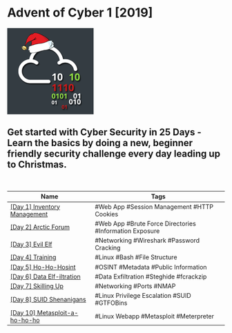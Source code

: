 # Advent of Cyber 1 [2019]
<img src='Advent1.png' width='200' align='center'>

## Get started with Cyber Security in 25 Days - Learn the basics by doing a new, beginner friendly security challenge every day leading up to Christmas.

<br>

| Name | Tags |
| --- | --- |
| [[Day 1] Inventory Management](https://github.com/nnewman10/TryHackMe/tree/main/advent_of_cyber_1_2019/day_1_inventory_management) | #Web App #Session Management #HTTP Cookies |
| [[Day 2] Arctic Forum](https://github.com/nnewman10/TryHackMe/tree/main/advent_of_cyber_1_2019/day_2_arctic_forum)| #Web App #Brute Force Directories #Information Exposure |
| [[Day 3] Evil Elf](https://github.com/nnewman10/TryHackMe/tree/main/advent_of_cyber_1_2019/day_3_evil_elf)| #Networking #Wireshark #Password Cracking |
| [[Day 4] Training](https://github.com/nnewman10/TryHackMe/tree/main/advent_of_cyber_1_2019/day_4_training)| #Linux #Bash #File Structure |
| [[Day 5] Ho-Ho-Hosint](https://github.com/nnewman10/TryHackMe/tree/main/advent_of_cyber_1_2019/day_5_Ho-Ho-Hosint)| #OSINT #Metadata #Public Information |
| [[Day 6] Data Elf-iltration](https://github.com/nnewman10/TryHackMe/tree/main/advent_of_cyber_1_2019/day_6_data_elf-iltration)| #Data Exfiltration #Steghide #fcrackzip |
| [[Day 7] Skilling Up](https://github.com/nnewman10/TryHackMe/tree/main/advent_of_cyber_1_2019/day_7_skilling_up)| #Networking #Ports #NMAP |
| [[Day 8] SUID Shenanigans](https://github.com/nnewman10/TryHackMe/tree/main/advent_of_cyber_1_2019/day_8_suid_shenanigans)| #Linux Privilege Escalation #SUID #GTFOBins |
| [[Day 10] Metasploit-a-ho-ho-ho]()| #Linux Webapp #Metasploit #Meterpreter |
